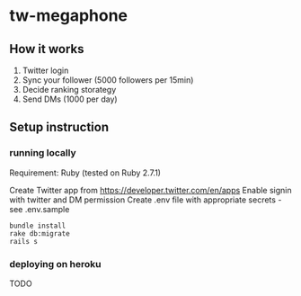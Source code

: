 # tw-megaphone

## How it works
1. Twitter login
2. Sync your follower (5000 followers per 15min)
3. Decide ranking storategy
4. Send DMs (1000 per day)

## Setup instruction
### running locally
Requirement: Ruby (tested on Ruby 2.7.1)

Create Twitter app from https://developer.twitter.com/en/apps 
Enable signin with twitter and DM permission
Create .env file with appropriate secrets - see .env.sample

```
bundle install
rake db:migrate
rails s
```

### deploying on heroku
TODO
